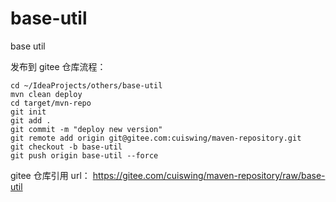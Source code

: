 # base-util
base util

发布到 gitee 仓库流程：
```
cd ~/IdeaProjects/others/base-util
mvn clean deploy
cd target/mvn-repo
git init
git add .
git commit -m "deploy new version"
git remote add origin git@gitee.com:cuiswing/maven-repository.git
git checkout -b base-util
git push origin base-util --force
```

gitee 仓库引用 url：
https://gitee.com/cuiswing/maven-repository/raw/base-util